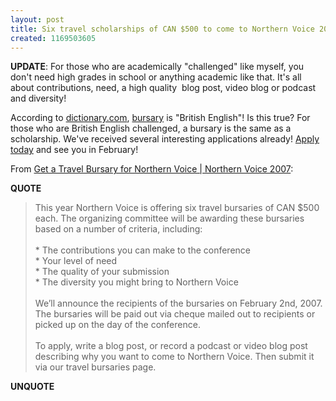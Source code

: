 ```yaml
---
layout: post
title: Six travel scholarships of CAN $500 to come to Northern Voice 2007
created: 1169503605
---
```

<p><strong>UPDATE</strong>: For those who are academically &quot;challenged&quot; like myself, you&nbsp; don&#39;t need high grades in school or anything academic like that. It&#39;s all about contributions, need, a high quality&nbsp; blog post, video blog or podcast and diversity! </p><p>According to <a href="http://dictionary.reference.com/">dictionary.com</a>, <a href="http://dictionary.reference.com/browse/bursary">bursary</a> is &quot;British English&quot;! Is this true? For those who are British English challenged, a  bursary is the same as a  scholarship. We&#39;ve received several interesting applications already! <a href="http://2007.northernvoice.ca/nvbursary/submit">Apply today</a> and see you in February! </p><p> From <a href="http://2007.northernvoice.ca/news/2007/01/12/get-a-travel-bursary-for-northern-voice">Get a Travel Bursary for Northern Voice | Northern Voice 2007</a>: </p><p> <strong>QUOTE</strong> </p><blockquote> This year Northern Voice is offering six travel bursaries of CAN $500 each. The organizing committee will be awarding these bursaries based on a number of criteria, including: <br /> <br />* The contributions you can make to the conference <br />* Your level of need <br />* The quality of your submission <br />* The diversity you might bring to Northern Voice <br /> <br />We&rsquo;ll announce the recipients of the bursaries on February 2nd, 2007. The bursaries will be paid out via cheque mailed out to recipients or picked up on the day of the conference. <br /> <br />To apply, write a blog post, or record a podcast or video blog post describing why you want to come to Northern Voice. Then submit it via our travel bursaries page. </blockquote><p> <strong>UNQUOTE</strong> </p>
